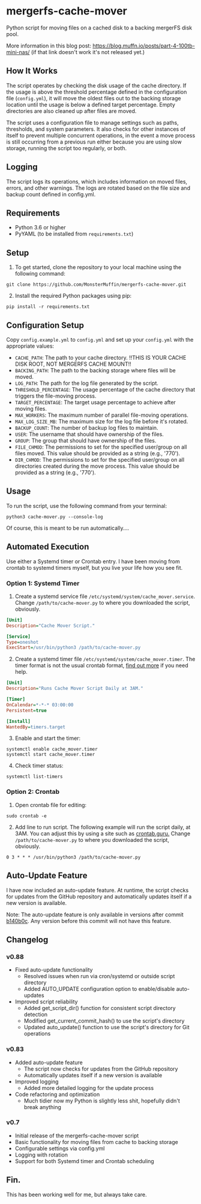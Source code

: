 # mergerfs-cache-mover

Python script for moving files on a cached disk to a backing mergerFS disk pool.

More information in this blog post:
https://blog.muffn.io/posts/part-4-100tb-mini-nas/ (if that link doesn't work it's not released yet.)

## How It Works

The script operates by checking the disk usage of the cache directory. If the usage is above the threshold percentage defined in the configuration file (`config.yml`), it will move the oldest files out to the backing storage location until the usage is below a defined target percentage. Empty directories are also cleaned up after files are moved.

The script uses a configuration file to manage settings such as paths, thresholds, and system parameters. It also checks for other instances of itself to prevent multiple concurrent operations, in the event a move process is still occurring from a previous run either because you are using slow storage, running the script too regularly, or both.

## Logging

The script logs its operations, which includes information on moved files, errors, and other warnings. The logs are rotated based on the file size and backup count defined in config.yml.

## Requirements

- Python 3.6 or higher
- PyYAML (to be installed from `requirements.txt`)

## Setup

1. To get started, clone the repository to your local machine using the following command:

```shell
git clone https://github.com/MonsterMuffin/mergerfs-cache-mover.git
```

2. Install the required Python packages using pip:

```shell
pip install -r requirements.txt
```

## Configuration Setup

Copy `config.example.yml` to `config.yml` and set up your `config.yml` with the appropriate values:

- `CACHE_PATH`: The path to your cache directory. !!THIS IS YOUR CACHE DISK ROOT, NOT MERGERFS CACHE MOUNT!!
- `BACKING_PATH`: The path to the backing storage where files will be moved.
- `LOG_PATH`: The path for the log file generated by the script.
- `THRESHOLD_PERCENTAGE`: The usage percentage of the cache directory that triggers the file-moving process.
- `TARGET_PERCENTAGE`: The target usage percentage to achieve after moving files.
- `MAX_WORKERS`: The maximum number of parallel file-moving operations.
- `MAX_LOG_SIZE_MB`: The maximum size for the log file before it's rotated.
- `BACKUP_COUNT`: The number of backup log files to maintain.
- `USER`: The username that should have ownership of the files.
- `GROUP`: The group that should have ownership of the files.
- `FILE_CHMOD`: The permissions to set for the specified user/group on all files moved. This value should be provided as a string (e.g., '770').
- `DIR_CHMOD`: The permissions to set for the specified user/group on all directories created during the move process. This value should be provided as a string (e.g., '770').

## Usage

To run the script, use the following command from your terminal:

```shell
python3 cache-mover.py --console-log
```

Of course, this is meant to be run automatically....

## Automated Execution

Use either a Systemd timer or Crontab entry. I have been moving from crontab to systemd timers myself, but you live your life how you see fit.

### Option 1: Systemd Timer

1. Create a systemd service file `/etc/systemd/system/cache_mover.service`. Change `/path/to/cache-mover.py` to where you downloaded the script, obviously.

```ini
[Unit]
Description="Cache Mover Script."

[Service]
Type=oneshot
ExecStart=/usr/bin/python3 /path/to/cache-mover.py
```

2. Create a systemd timer file `/etc/systemd/system/cache_mover.timer`. The timer format is not the usual crontab format, [find out more](https://silentlad.com/systemd-timers-oncalendar-(cron)-format-explained) if you need help.

```ini
[Unit]
Description="Runs Cache Mover Script Daily at 3AM."

[Timer]
OnCalendar=*-*-* 03:00:00
Persistent=true

[Install]
WantedBy=timers.target
```

3. Enable and start the timer:

```shell
systemctl enable cache_mover.timer
systemctl start cache_mover.timer
```

4. Check timer status:

```shell
systemctl list-timers
```

### Option 2: Crontab

1. Open crontab file for editing:

```shell
sudo crontab -e
```

2. Add line to run script. The following example will run the script daily, at 3AM. You can adjust this by using a site such as [crontab.guru.](https://crontab.guru/)
Change `/path/to/cache-mover.py` to where you downloaded the script, obviously.

```cron
0 3 * * * /usr/bin/python3 /path/to/cache-mover.py
```

## Auto-Update Feature

I have now included an auto-update feature. At runtime, the script checks for updates from the GitHub repository and automatically updates itself if a new version is available.

Note: The auto-update feature is only available in versions after commit [b140b0c](https://github.com/monstermuffin/mergerfs-cache-mover/tree/b140b0c10cdc48506c96e2e23a1b8a2bef82109d). Any version before this commit will not have this feature.

## Changelog

### v0.88

- Fixed auto-update functionality
  - Resolved issues when run via cron/systemd or outside script directory
  - Added AUTO_UPDATE configuration option to enable/disable auto-updates
- Improved script reliability
  - Added get_script_dir() function for consistent script directory detection
  - Modified get_current_commit_hash() to use the script's directory
  - Updated auto_update() function to use the script's directory for Git operations

### v0.83

- Added auto-update feature
  - The script now checks for updates from the GitHub repository
  - Automatically updates itself if a new version is available
- Improved logging
  - Added more detailed logging for the update process
- Code refactoring and optimization
  - Much tidier now my Python is slightly less shit, hopefully didn't break anything

### v0.7

- Initial release of the mergerfs-cache-mover script
- Basic functionality for moving files from cache to backing storage
- Configurable settings via config.yml
- Logging with rotation
- Support for both Systemd timer and Crontab scheduling

## Fin.

This has been working well for me, but always take care.